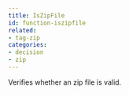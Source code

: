 ```yaml
---
title: IsZipFile
id: function-iszipfile
related:
- tag-zip
categories:
- decision
- zip
---
```


Verifies whether an zip file is valid.
